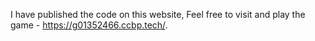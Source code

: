 I have published the code on this website, Feel free to visit and play the game - https://g01352466.ccbp.tech/.
